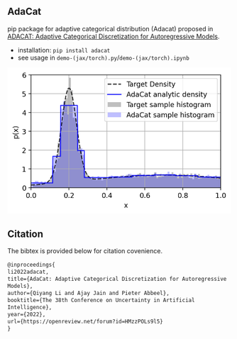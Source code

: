 ## AdaCat
pip package for adaptive categorical distribution (Adacat) proposed in [ADACAT: Adaptive Categorical Discretization for Autoregressive Models](https://openreview.net/forum?id=HMzzPOLs9l5).

- installation: `pip install adacat`
- see usage in `demo-(jax/torch).py`/`demo-(jax/torch).ipynb`

![alt text for screen readers](adacat_1d.png "Density Estimation with AdaCat")

## Citation
The bibtex is provided below for citation covenience.
```
@inproceedings{
li2022adacat,
title={AdaCat: Adaptive Categorical Discretization for Autoregressive Models},
author={Qiyang Li and Ajay Jain and Pieter Abbeel},
booktitle={The 38th Conference on Uncertainty in Artificial Intelligence},
year={2022},
url={https://openreview.net/forum?id=HMzzPOLs9l5}
}
```
